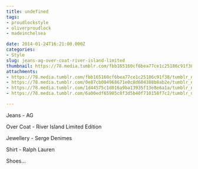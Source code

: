 ```yaml
---
title: undefined
tags:
- proudlockstyle
- oliverproudlock
- madeinchelsea

date: 2014-01-24T16:21:00.000Z
categories:
- Style
slug: jeans-ag-over-coat-river-island-limited
thumbnail: https://78.media.tumblr.com/fbb165160cf6bea77ce1c25186c91f38/tumblr_n007f9yniF1rhrm24o1_540.jpg
attachments:
- https://78.media.tumblr.com/fbb165160cf6bea77ce1c25186c91f38/tumblr_n007f9yniF1rhrm24o1_1280.jpg
- https://78.media.tumblr.com/0e87cb004968671e0c8d604388b8ab2e/tumblr_n007f9yniF1rhrm24o4_1280.jpg
- https://78.media.tumblr.com/1d44575c1d016a9ba13935f13e8e6a1a/tumblr_n007f9yniF1rhrm24o2_1280.jpg
- https://78.media.tumblr.com/6a00edf65905c8f3d5b40f710158f7c2/tumblr_n007f9yniF1rhrm24o3_1280.jpg

---
```


Jeans - AG 

  Over Coat - River Island Limited Edition 

  Jewellery - Serge Denimes 

  Shirt - Ralph Lauren 

  Shoes...
